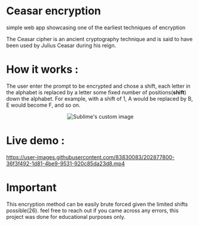 # Ceasar encryption 
simple web app showcasing one of the earliest techniques of encryption 

The Ceasar cipher is an ancient cryptography technique and is said to have been used by Julius Ceasar during his reign.  

# How it works :
The user enter the prompt to be encrypted and chose a shift, each letter in the alphabet is replaced by a letter some fixed number of positions(**shift**) down the alphabet.
For example, with a shift of 1, A would be replaced by B, E would become F, and so on.


<p align="center">
  <img src="https://user-images.githubusercontent.com/83830083/202870598-5e022696-0d69-42ba-9918-a20c9e6f33c3.png" alt="Sublime's custom image"/>
</p>

# Live demo :
https://user-images.githubusercontent.com/83830083/202877800-36f3f492-1d81-4be9-9531-920c85da23d8.mp4


# Important
This encryption method can be easily brute forced given the limited shifts possible(26).
feel free to reach out if you came across any errors, this project was done for educational purposes only. 



